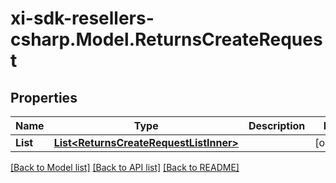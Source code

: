 # xi-sdk-resellers-csharp.Model.ReturnsCreateRequest

## Properties

Name | Type | Description | Notes
------------ | ------------- | ------------- | -------------
**List** | [**List&lt;ReturnsCreateRequestListInner&gt;**](ReturnsCreateRequestListInner.md) |  | [optional] 

[[Back to Model list]](../README.md#documentation-for-models) [[Back to API list]](../README.md#documentation-for-api-endpoints) [[Back to README]](../README.md)

